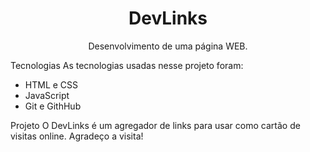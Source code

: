 <h1 align="center">DevLinks</h1>

<p align="center">Desenvolvimento de uma página WEB.</p>

 Tecnologias 
 As tecnologias usadas nesse projeto foram: 
 - HTML e CSS
 - JavaScript
 - Git e GithHub

 Projeto
 O DevLinks é um agregador de links para usar como cartão de visitas online.
 Agradeço a visita!
 
